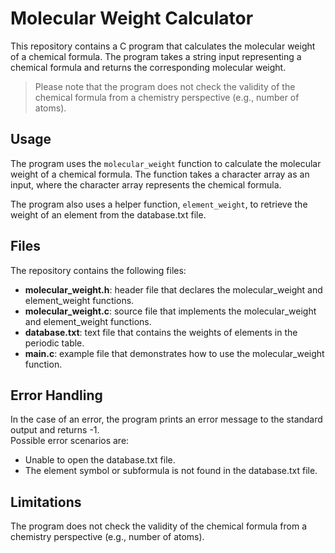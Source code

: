 # Molecular Weight Calculator 
This repository contains a C program that calculates the molecular weight of a chemical formula. The program takes a string input representing a chemical formula and returns the corresponding molecular weight.
> Please note that the program does not check the validity of the chemical formula from a chemistry perspective (e.g., number of atoms).

## Usage  
The program uses the `molecular_weight` function to calculate the molecular weight of a chemical formula. The function takes a character array as an input, where the character array represents the chemical formula.

The program also uses a helper function, `element_weight`, to retrieve the weight of an element from the database.txt file.

## Files  
The repository contains the following files:
- **molecular_weight.h**: header file that declares the molecular_weight and element_weight functions.
- **molecular_weight.c**: source file that implements the molecular_weight and element_weight functions.
- **database.txt**: text file that contains the weights of elements in the periodic table.
- **main.c**: example file that demonstrates how to use the molecular_weight function.

## Error Handling
In the case of an error, the program prints an error message to the standard output and returns -1.   
Possible error scenarios are:
- Unable to open the database.txt file.
- The element symbol or subformula is not found in the database.txt file.

## Limitations
The program does not check the validity of the chemical formula from a chemistry perspective (e.g., number of atoms).

